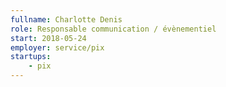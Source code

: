 ```yaml
---
fullname: Charlotte Denis
role: Responsable communication / évènementiel
start: 2018-05-24
employer: service/pix
startups:
    - pix
---
```

